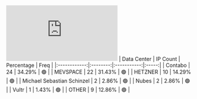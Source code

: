 ![Diagramm](https://github.com/111STAVR111/props/blob/main/Story/Decentralization/1/README.md)
| Data Center | IP Count | Percentage | Freq |
|:------------:|:--------:|:-----------:|:-----:|
| Contabo | 24 | 34.29% | 🟢 |
| MEVSPACE | 22 | 31.43% | 🟢 |
| HETZNER | 10 | 14.29% | 🟢 |
| Michael Sebastian Schinzel | 2 | 2.86% | 🟢 |
| Nubes | 2 | 2.86% | 🟢 |
| Vultr | 1 | 1.43% | 🟢 |
| OTHER | 9 | 12.86% | 🟢 |
